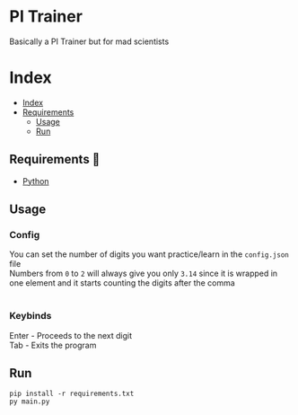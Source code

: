 # PI Trainer

Basically a PI Trainer but for mad scientists

# Index

- [Index](#index)
- [Requirements](#requirements)
  - [Usage](#usage)
  - [Run](#run)

## Requirements 🧾

- [Python](https://www.python.org/downloads/)

## Usage

### Config

You can set the number of digits you want practice/learn in the `config.json` file<br>
Numbers from `0` to `2` will always give you only `3.14` since it is wrapped in one element and it starts counting the digits after the comma 
<br><br>

### Keybinds

Enter - Proceeds to the next digit<br>
Tab -  Exits the program

## Run

    pip install -r requirements.txt
    py main.py
